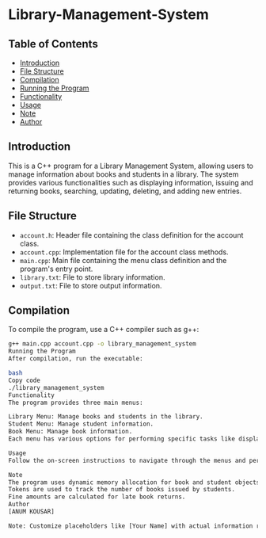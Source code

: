 # Library-Management-System

## Table of Contents
- [Introduction](#introduction)
- [File Structure](#file-structure)
- [Compilation](#compilation)
- [Running the Program](#running-the-program)
- [Functionality](#functionality)  <!-- Corrected the typo here -->
- [Usage](#usage)
- [Note](#note)
- [Author](#author)

## Introduction
This is a C++ program for a Library Management System, allowing users to manage information about books and students in a library. The system provides various functionalities such as displaying information, issuing and returning books, searching, updating, deleting, and adding new entries.

## File Structure
- `account.h`: Header file containing the class definition for the account class.
- `account.cpp`: Implementation file for the account class methods.
- `main.cpp`: Main file containing the menu class definition and the program's entry point.
- `library.txt`: File to store library information.
- `output.txt`: File to store output information.

## Compilation
To compile the program, use a C++ compiler such as g++:

```bash
g++ main.cpp account.cpp -o library_management_system
Running the Program
After compilation, run the executable:

bash
Copy code
./library_management_system
Functionality
The program provides three main menus:

Library Menu: Manage books and students in the library.
Student Menu: Manage student information.
Book Menu: Manage book information.
Each menu has various options for performing specific tasks like displaying information, issuing books, returning books, searching, updating, deleting, and adding new entries.

Usage
Follow the on-screen instructions to navigate through the menus and perform desired actions. The system stores information in the library.txt file and creates an output.txt file for additional storage.

Note
The program uses dynamic memory allocation for book and student objects.
Tokens are used to track the number of books issued by students.
Fine amounts are calculated for late book returns.
Author
[ANUM KOUSAR]

Note: Customize placeholders like [Your Name] with actual information relevant to your program.
